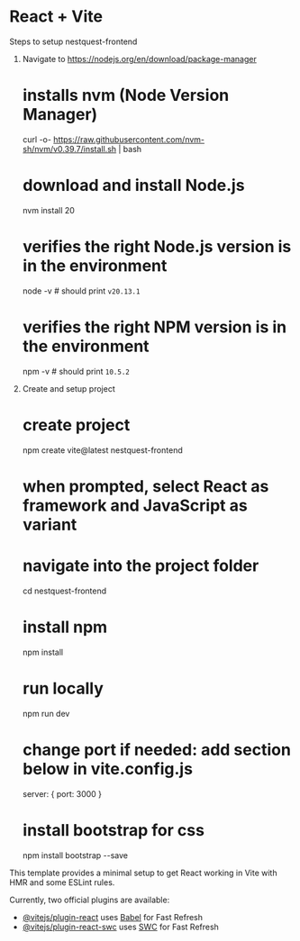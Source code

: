 # React + Vite

Steps to setup nestquest-frontend
1. Navigate to https://nodejs.org/en/download/package-manager

    # installs nvm (Node Version Manager)
    curl -o- https://raw.githubusercontent.com/nvm-sh/nvm/v0.39.7/install.sh | bash

    # download and install Node.js
    nvm install 20

    # verifies the right Node.js version is in the environment
    node -v # should print `v20.13.1`

    # verifies the right NPM version is in the environment
    npm -v # should print `10.5.2`

2. Create and setup project 
    # create project
    npm create vite@latest nestquest-frontend

    # when prompted, select React as framework and JavaScript as variant

    # navigate into the project folder
    cd nestquest-frontend

    # install npm
    npm install

    # run locally
    npm run dev

    # change port if needed: add section below in vite.config.js
    server: {
        port: 3000
    }

    # install bootstrap for css
    npm install bootstrap --save
    

This template provides a minimal setup to get React working in Vite with HMR and some ESLint rules.

Currently, two official plugins are available:

- [@vitejs/plugin-react](https://github.com/vitejs/vite-plugin-react/blob/main/packages/plugin-react/README.md) uses [Babel](https://babeljs.io/) for Fast Refresh
- [@vitejs/plugin-react-swc](https://github.com/vitejs/vite-plugin-react-swc) uses [SWC](https://swc.rs/) for Fast Refresh
